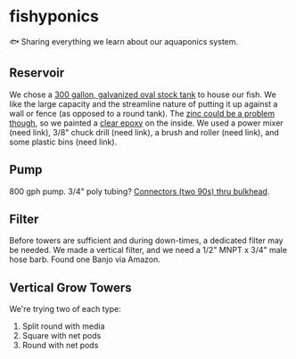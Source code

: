 # fishyponics
🐟 Sharing everything we learn about our aquaponics system.

## Reservoir
We chose a [300 gallon, galvanized oval stock tank](https://www.tractorsupply.com/tsc/product/countyline-oval-galvanized-stock-tank-3-ft-w-x-8-ft-l-x-2-ft-h-300-gal-capacity) to house our fish. We like the large capacity and the streamline nature of putting it up against a wall or fence (as opposed to a round tank). The [zinc could be a problem though](http://www.zipgrow.com/zinc-in-aquaponics/), so we painted a [clear epoxy](http://a.co/37BybzX) on the inside. We used a power mixer (need link), 3/8" chuck drill (need link), a brush and roller (need link), and some plastic bins (need link).

## Pump
800 gph pump. 3/4" poly tubing? [Connectors (two 90s) thru bulkhead](http://a.co/cbzZt52).

## Filter
Before towers are sufficient and during down-times, a dedicated filter may be needed. We made a vertical filter, and we need a 1/2" MNPT x 3/4" male hose barb. Found one Banjo via Amazon.

## Vertical Grow Towers
We're trying two of each type:

1. Split round with media
2. Square with net pods
3. Round with net pods
